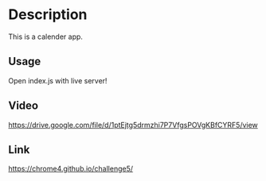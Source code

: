 # Description

This is a calender app.

## Usage

Open index.js with live server!

## Video

https://drive.google.com/file/d/1ptEjtg5drmzhi7P7VfgsPOVgKBfCYRF5/view

## Link

https://chrome4.github.io/challenge5/

